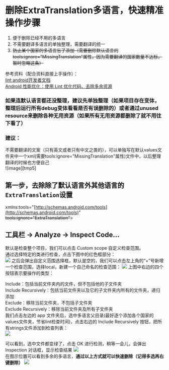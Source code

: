 # 删除ExtraTranslation多语言，快速精准操作步骤

1. 便于删除已经不用的多语言
2. 不需要翻译多语言的单独整理，需要翻译的统一
3. ~~防止某个国家的多语言忘了添加（需要删除默认语言的tools:ignore="MissingTranslation"属性，因为需要翻译的国家数量不达标，暂时忽略这条）~~

参考资料（配合资料直接上手操作）：  
[lint android开发者文档](https://developer.android.com/studio/write/lint)  
[Android 性能优化：使用 Lint 优化代码、去除多余资源](https://blog.csdn.net/u011240877/article/details/54141714)

### 如果连默认语言都还没整理，建议先单独整理（如果项目存在变体，整理后运行所有debug变体看看是否有误删除的）或者通过unused resource来删除各种无用资源（如果所有无用资源都删除了就不用往下看了）

### 建议：

不需要翻译的文案（只有英文或者只有中文之类的），可以单独写在默认values文件夹中一个xml\(需要tools:ignore="MissingTranslation"属性\)文件中，以后整理翻译的时候也方便自己  
!\[image\]\[tmp5\]

## 第一步，去除除了默认语言外其他语言的`ExtraTranslation`设置

xmlns:tools="[http://schemas.android.com/tools](http://schemas.android.com/tools)"  
~~tools:ignore="ExtraTranslation"~~&gt;

## 工具栏 -&gt; Analyze -&gt; Inspect Code…

默认是检查整个项目，我们可以点击 Custom scope 自定义检查范围。  
通过选择特定的类进行检查，点击下图中的红色框部分：  
![](https://raw.githubusercontent.com/alvinzhangyuntian/MyBed/master/extratranslation_delete/1.png?token=ABKP2A5674WFTYJ52KBNQLC4XGJAE) 之后会弹出自定义范围选择框，默认是空的，我们可以点击左上角的“+”号新增一个检查范围，选择local，新建一个自己命名的检查范围： ![](https://raw.githubusercontent.com/alvinzhangyuntian/MyBed/master/extratranslation_delete/2.png?token=ABKP2A4EOS465F54RG7RFHK4XGJD2) 上图中右边的四个按钮表示要操作的类型：

Include：包括当前文件夹内的文件，但不包括他的子文件夹  
Include Recursively：包括当前文件夹以及它的子文件夹内所有的文件夹，递归添加  
Exclude：移除当前文件夹，不包括子文件夹  
Exclude Recursively：移除当前文件夹及所有子文件夹  
我们点击左边的 app 文件夹后，选中多语言父目录\(最好逐个添加各个国家的values文件夹，节省lint检查时间\)，点击右边的 Include Recursively 按钮，把所有strings文件添加到检查列表：  
![](https://raw.githubusercontent.com/alvinzhangyuntian/MyBed/master/extratranslation_delete/3.png?token=ABKP2A2T3DZVYRHH6YDL6PS4XGJGC)

可以看到，选中文件都变绿了，点击 OK 进行检测，稍等一会儿，会弹出 Inspection 对话框，显示检查结果 ![](https://raw.githubusercontent.com/alvinzhangyuntian/MyBed/master/extratranslation_delete/4.png?token=ABKP2A6T2EXVAMR7P4MCKUC4XGJH4)  
在图示位置可以看到多余的多语言，**通过以上方式就可以快速删除（记得多选再右键删除）** ![](https://raw.githubusercontent.com/alvinzhangyuntian/MyBed/master/extratranslation_delete/5.png?token=ABKP2A5Z6LXUVG4YFBQ4WHC4XGJJM)

